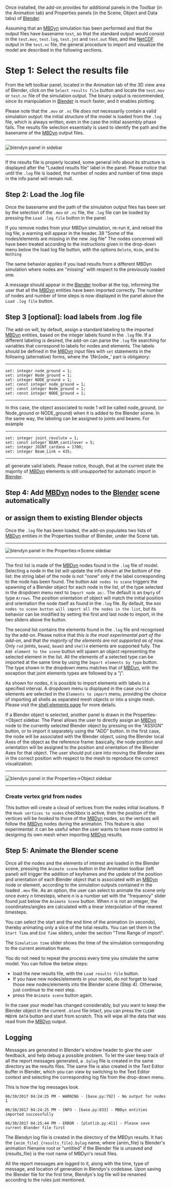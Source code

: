 Once installed, the add-on provides for additional panels in the Toolbar (in the
Animation tab) and Properties panels (in the Scene, Object and Data tabs) of [Blender][2].

Assuming that an [MBDyn][1] simulation has been performed
and that the output files have basename `test`, so that the standard output
would consist in the `test.mov`, `test.log`, `test.jnt` and `test.out` files,
and the [NetCDF][3] output in the `test.nc` file, the general procedure to import
and visualize the model are described in the following sections.

# Step 1: Select the results file
From the left toolbar panel, located in the Animation tab of the 3D view area of
Blender, click on the `Select results file` button and locate the `test.mov` or 
`test.nc` file of the simulation output. The binary output is recommended, since its
manipulation in [Blender][2] is much faster, and it enables plotting. 

Please note that the `.mov` or `.nc` file *does not* necessarily contain
a valid simulation output: the initial structure of the model is loaded from the
`.log` file, which is always written, even in the case the initial assembly phase
fails. The results file selection essentially is used to identify
the path and the basename of the [MBDyn][1] output files.

- - - 
![blendyn panel in sidebar](images/tools_animation_panel.png
"Addon panel in Animation sidebar")
- - - 

If the results file is properly located, some general info about its structure is
displayed after the "Loaded results file" label in the panel. Please notice that
until the `.log` file is loaded, the number of nodes and number of time steps in
the info panel will remain null.

## Step 2: Load the .log file
Once the basename and the path of the simulation output files has been set by
the selection of the `.mov` or `.nc` file, the `.log` file can be loaded by
pressing the `Load .log file` button in the panel. 

If you remove nodes from your MBDyn simulation, re-run it, and reload the log file, a warning will appear in the header.
38
"Some of the nodes/elements are missing in the new .log file"
The nodes concerned will have been treated according to the instructions given in the drop-down menu below the load log file button, with the options `Delete`, `Hide`, and `Do Nothing`

The same behavior applies if you load results from a different MBDyn simulation where nodes are "missing" with respect to the previously loaded one.

A message should appear in
the [Blender][2] toolbar at the top, informing the user that all the
[MBDyn][1] entities have been imported correctly. The number
of nodes and number of time steps is now displayed in the panel above the `Load
.log file` button.

## Step 3 [optional]: load labels from .log file
The add-on will, by default, assign a standard labeling to the imported
[MBDyn][1] entities, based on the integer labels found in
the `.log` file. If a different labeling is desired, the add-on can parse the `.log`
file searching for variables that correspond to labels for nodes and elements. 
The labels should be defined in the [MBDyn][1] input files with `set`
statements in the following (alternative) forms, where the '[Nn]ode\_' part is
obligatory:

- - - 
	set: integer node_ground = 1;
	set: integer Node_ground = 1;
	set: integer NODE_ground = 1;
	set: const integer node_ground = 1;
	set: const integer Node_ground = 1;
	set: const integer NODE_ground = 1;
- - - 

In this case, the object associated to node 1 will be called node_ground,
(or Node_ground or NODE_ground) when it is added to the Blender scene.
In the same way, the labeling can be assigned to joints and beams. For example

- - - 
	set: integer joint_revolute = 1;
	set: const integer BEAM_cantilever = 5;
	set: integer JOINT_cardano = 1700;
	set: integer Beam_Link = 435;
- - - 

all generate valid labels. Please notice, though, that at the current state the
majority of [MBDyn][1] elements is still unsupported for automatic import in 
[Blender][2].

## Step 4: Add [MBDyn][1] nodes to the [Blender][2] scene automatically 
## or assign them to existing Blender objects
Once the `.log` file has been loaded, the add-on populates two lists of
[MBDyn][1] entities in the Properties toolbar of Blender, under the Scene tab.

- - - 
![blendyn panel in the Properties->Scene sidebar](images/properties_scene_panel.png "Addon panel in Properties->Scene sidebar")
- - -

The first list is made of the [MBDyn][1] nodes found in the
`.log` file of model. Selecting a node in the list will update the info shown
at the bottom of the list: the string label of the node is not "none" only if
the label corresponding to the node has been found. The button `Add nodes
to scene` triggers the spawning of a Blender object for each node in the list,
of the type selected in the dropdown menu next to `Import node as:`. The
default is an `Empty` of type `Arrows`. The position orientation of object will
match the initial position and orientation the node itself as found in the
`.log` file. By default, the `Add nodes to scene button will import all the nodes
in the list`, but its behavior can be modified by setting the first and last node
to import, in the two sliders above the button.

The second list contains the elements found in the `.log` file and recognised by
the add-on. Please notice that *this is the most experimental part of the add-on*,
and that *the majority of the elements are not supported as of now*. Only `rod` 
joints, `beam2`, `beam3` and `shell4` elements are supported fully. 
The `Add element to the scene` button will spawn an object
representing the selected element in the list. All the elements of a selected type
can be imported at the same time by using the `Import elements by type` button.
The type shown in the dropdown menu matches that of [MBDyn][1], with the exception
that joint elements types are followed by a "j".

As shown for nodes, it is possible to import elements with labels in a specified 
interval. A dropdown menu is displayed in the case `shell4` elements are
selected in the `Elements to import` menu, providing the choice of importing
all shells as separated mesh objects or into a single mesh. Please visit the
[shell elements page][4] for more details.

If a Blender object is selected, another panel is drawn in the
Properties->Object sidebar. The Panel allows the user to directly assign an
[MBDyn][1] node to the currently selected Blender object by
pressing on the "ASSIGN" button, or to import it separately using the "ADD"
button. In the first case, the node will be associated with the Blender object,
using the Blender local Axes of the object as the reference frame: basically,
the node position and orientation will be assigned to the position and
orientation of the Blender Axes for that object. The user should put care into
moving the Blender axes in the correct position with respect to the mesh to
reproduce the correct visualization. 
- - - 
![blendyn panel in the Properties->Object sidebar](images/properties_object_panel.png "Addon panel in Properties->Object sidebar")
- - - 

### Create vertex grid from nodes
This button will create a cloud of vertices from the nodes initial locations. If
the `Hook vertices to nodes` checkbox is active, then the position of the vertices
will be *hooked* to those of the [MBDyn][1] nodes, so the vertices will follow the 
[MBDyn][1] nodes during the animation. This feature is also experimental: it can be
useful when the user wants to have more control in designing its own mesh when importing
[MBDyn][1] results.

## Step 5: Animate the Blender scene
Once all the nodes and the elements of interest are loaded in the Blender scene,
pressing the `Animate scene` button in the Animation toolbar (left panel)
will trigger the addition of keyframes and the update of the position and
orientation of each Blender object that is associated with an
[MBDyn][1] node or
element, according to the simulation outputs contained in the loaded `.mov`
file.
As an option, the user can select to animate the scene only once every *n*
timesteps, where *n* is a number set with the "frequency" slider found just below the `Animate Scene` button.
When *n* is not an integer, the coordinates/angles are calculated
with a linear interpolation of the nearest timesteps.

You can select the start and the end time of the animation (in seconds), thereby 
animating only a slice of the total results. You can set them in the `Start Time` and
`End Time` sliders, under the section "Time Range of import".

The `Simulation time` slider shows the time of the simulation
corresponding to the current animation frame. 

You do not need to repeat the process every time you simulate the same model.
You can follow the below steps:

* load the new results file, with the `Load results file` button.
* If you have new nodes/elements in your model, do not forget to load those new nodes/elements into
the Blender scene (Step 4). Otherwise, just continue to the next step.
* press the `Animate scene` button again.

In the case your model has changed considerably, but you want to keep the
Blender object in the current `.blend` file intact, you can press the `CLEAR
MBDYN DATA` button and start from scratch. This will wipe all the data that 
was read from the [MBDyn][1] output.

## Logging
Messages are generated in Blender's window header to give the user feedback,
and help debug a possible problem.
To let the user keep track of all the report messages generated, a `.bylog` file is created
in the same directory as the results files.
The same file is also created in the Text Editor buffer in Blender, which you can view by switching
to the Text Editor context and selecting the corresponding log file from the drop-down menu.

This is how the log messages look.

```
06/30/2017 04:24:25 PM - WARNING - [base.py:792] - No output for nodes 1

06/30/2017 04:24:25 PM - INFO - [base.py:833] - MBDyn entities imported successfully

06/30/2017 04:25:44 PM - ERROR - [plotlib.py:411] - Please save current Blender file first
```

The Blendyn log file is created in the directory of the MBDyn results. It has the `{anim_file}_{results_file}.bylog` name, where {anim_file} is Blender's animation filename root or "untitled" if the Blender file is unsaved and {results_file} is the root name of MBDyn's result files.

All the report messages are logged to it, along with the time, type of message, and location of generation in Blendyn's codebase. Upon saving the Blender file for the first time, Blendyn's log file will be renamed according to the rules just mentioned.


  [1]: https://www.mbdyn.org/
  [2]: https://www.blender.org/
  [3]: http://www.unidata.ucar.edu/software/netcdf/
  [4]: https://github.com/zanoni-mbdyn/blendyn/wiki/Shells 
